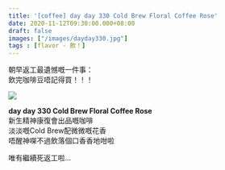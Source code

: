 ```yaml
---
title: '[coffee] day day 330 Cold Brew Floral Coffee Rose'
date: 2020-11-12T09:30:00.000+08:00
draft: false
images: ["/images/dayday330.jpg"]
tags : [flavor - 飲！]
---
```


朝早返工最遺憾嘅一件事：  
飲完咖啡豆唔記得買！！！

![](/images/dayday330.jpg)

**day day 330 Cold Brew Floral Coffee Rose**  
新生精神康復會出品嘅咖啡  
淡淡嘅Cold Brew配微微嘅花香  
唔醒神㗎不過飲落個口香香地咁啦  

唯有繼續死返工啦...  
